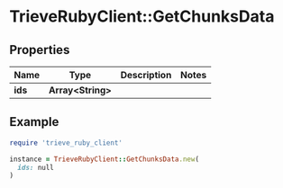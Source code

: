 # TrieveRubyClient::GetChunksData

## Properties

| Name | Type | Description | Notes |
| ---- | ---- | ----------- | ----- |
| **ids** | **Array&lt;String&gt;** |  |  |

## Example

```ruby
require 'trieve_ruby_client'

instance = TrieveRubyClient::GetChunksData.new(
  ids: null
)
```

